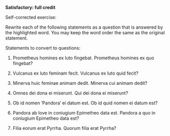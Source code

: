 **Satisfactory:  full credit**

Self-corrected exercise:

Rewrite each of the following statements as a question that is answered by the highlighted word. You may keep the word order the same as the original statement.

Statements to convert to questions:
1. Prometheus homines ex luto fingebat. Prometheus homines ex quo fingebat?

2. Vulcanus ex luto feminam fecit. Vulcanus ex luto quid fecit?

3. Minerva huic feminae animam dedit. Minerva cui animam dedit?

4. Omnes dei dona ei miserunt. Qui dei dona ei miserunt?

5. Ob id nomen ‘Pandora’ ei datum est. Ob id quid nomen ei datum est?

6. Pandora ab Iove in coniugium Epimetheo data est. Pandora a quo in coniugium Epimetheo data est?

7. Filia eorum erat Pyrrha. Quorum filia erat Pyrrha?
